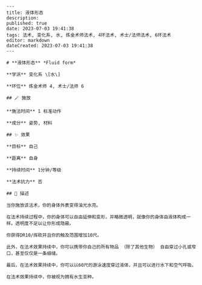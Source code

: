 
    ---
    title: 液体形态
    description: 
    published: true
    date: 2023-07-03 19:41:38
    tags: 法术, 变化系, 水, 炼金术师法术, 4环法术, 术士/法师法术, 6环法术
    editor: markdown
    dateCreated: 2023-07-03 19:41:38
    ---

    # **液体形态** *Fluid form*

    **学派** 变化系 \[水\] 

    **环位** 炼金术师 4, 术士/法师 6

    ## 🪄 施放

    **施法时间** 1 标准动作

    **成分** 姿势, 材料

    ## ✨ 效果 

    **目标** 自己 

    **距离** 自身  

    **持续时间** 1分钟/等级 

    **法术抗力** 否

    ## 📖 描述

    当你施放该法术，你的身体外表变得油光水亮。

    在法术持续过程中，你的身体可以自由延伸和变形，并略微透明，就像你的身体由液体构成一样。透明度不足以让你形成隐蔽。

    你获得DR10/挥砍并且你的触及范围增加10尺。

    此外，在法术效果持续中，你可以携带你自己的所有物品 （除了其他生物） 自由穿过小孔或窄口，甚至仅仅是一条细缝。

    最后，在法术效果持续中，你可以以60尺的游泳速度穿过液体，并且可以进行水下和空气呼吸。

    在法术效果持续中，你被视为拥有水生亚种。
    